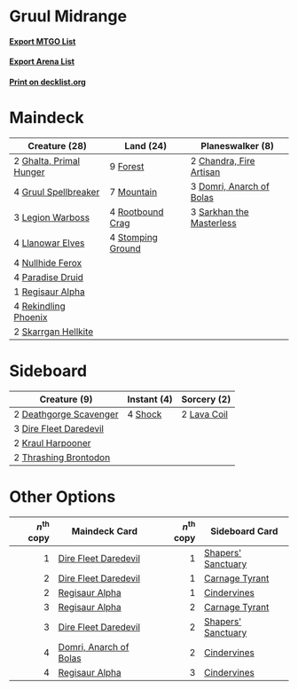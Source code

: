 # Gruul Midrange

#### [Export MTGO List](../collection/Gruul%20Midrange/Gruul%20Midrange.txt)
#### [Export Arena List](../collection/Gruul%20Midrange/Gruul%20Midrange_arena.txt)
#### [Print on decklist.org](http://decklist.org/?deckmain=2%09Chandra,%20Fire%20Artisan%0A3%09Domri,%20Anarch%20of%20Bolas%0A9%09Forest%0A2%09Ghalta,%20Primal%20Hunger%0A4%09Gruul%20Spellbreaker%0A3%09Legion%20Warboss%0A4%09Llanowar%20Elves%0A7%09Mountain%0A4%09Nullhide%20Ferox%0A4%09Paradise%20Druid%0A1%09Regisaur%20Alpha%0A4%09Rekindling%20Phoenix%0A4%09Rootbound%20Crag%0A3%09Sarkhan%20the%20Masterless%0A2%09Skarrgan%20Hellkite%0A4%09Stomping%20Ground&deckside=2%09Deathgorge%20Scavenger%0A3%09Dire%20Fleet%20Daredevil%0A2%09Kraul%20Harpooner%0A2%09Lava%20Coil%0A4%09Shock%0A2%09Thrashing%20Brontodon)
# Maindeck

|                                          Creature (28)                                           |                                         Land (24)                                          |                                         Planeswalker (8)                                          |
|--------------------------------------------------------------------------------------------------|--------------------------------------------------------------------------------------------|---------------------------------------------------------------------------------------------------|
|2 [Ghalta, Primal Hunger](http://gatherer.wizards.com/Pages/Card/Details.aspx?multiverseid=456564)|9 [Forest](http://gatherer.wizards.com/Pages/Card/Details.aspx?multiverseid=439860)         |2 [Chandra, Fire Artisan](http://gatherer.wizards.com/Pages/Card/Details.aspx?multiverseid=461046) |
|4 [Gruul Spellbreaker](http://gatherer.wizards.com/Pages/Card/Details.aspx?multiverseid=457323)   |7 [Mountain](http://gatherer.wizards.com/Pages/Card/Details.aspx?multiverseid=439859)       |3 [Domri, Anarch of Bolas](http://gatherer.wizards.com/Pages/Card/Details.aspx?multiverseid=461118)|
|3 [Legion Warboss](http://gatherer.wizards.com/Pages/Card/Details.aspx?multiverseid=452859)       |4 [Rootbound Crag](http://gatherer.wizards.com/Pages/Card/Details.aspx?multiverseid=420934) |3 [Sarkhan the Masterless](http://gatherer.wizards.com/Pages/Card/Details.aspx?multiverseid=461070)|
|4 [Llanowar Elves](http://gatherer.wizards.com/Pages/Card/Details.aspx?multiverseid=129626)       |4 [Stomping Ground](http://gatherer.wizards.com/Pages/Card/Details.aspx?multiverseid=405110)|                                                                                                   |
|4 [Nullhide Ferox](http://gatherer.wizards.com/Pages/Card/Details.aspx?multiverseid=452888)       |                                                                                            |                                                                                                   |
|4 [Paradise Druid](http://gatherer.wizards.com/Pages/Card/Details.aspx?multiverseid=461098)       |                                                                                            |                                                                                                   |
|1 [Regisaur Alpha](http://gatherer.wizards.com/Pages/Card/Details.aspx?multiverseid=435383)       |                                                                                            |                                                                                                   |
|4 [Rekindling Phoenix](http://gatherer.wizards.com/Pages/Card/Details.aspx?multiverseid=439768)   |                                                                                            |                                                                                                   |
|2 [Skarrgan Hellkite](http://gatherer.wizards.com/Pages/Card/Details.aspx?multiverseid=457258)    |                                                                                            |                                                                                                   |


# Sideboard

|                                          Creature (9)                                           |                                   Instant (4)                                    |                                     Sorcery (2)                                      |
|-------------------------------------------------------------------------------------------------|----------------------------------------------------------------------------------|--------------------------------------------------------------------------------------|
|2 [Deathgorge Scavenger](http://gatherer.wizards.com/Pages/Card/Details.aspx?multiverseid=435339)|4 [Shock](http://gatherer.wizards.com/Pages/Card/Details.aspx?multiverseid=129732)|2 [Lava Coil](http://gatherer.wizards.com/Pages/Card/Details.aspx?multiverseid=452858)|
|3 [Dire Fleet Daredevil](http://gatherer.wizards.com/Pages/Card/Details.aspx?multiverseid=439756)|                                                                                  |                                                                                      |
|2 [Kraul Harpooner](http://gatherer.wizards.com/Pages/Card/Details.aspx?multiverseid=452886)     |                                                                                  |                                                                                      |
|2 [Thrashing Brontodon](http://gatherer.wizards.com/Pages/Card/Details.aspx?multiverseid=456570) |                                                                                  |                                                                                      |


# Other Options

|*n*<sup>th</sup> copy|                                          Maindeck Card                                          |*n*<sup>th</sup> copy|                                       Sideboard Card                                        |
|--------------------:|-------------------------------------------------------------------------------------------------|--------------------:|---------------------------------------------------------------------------------------------|
|                    1|[Dire Fleet Daredevil](http://gatherer.wizards.com/Pages/Card/Details.aspx?multiverseid=439756)  |                    1|[Shapers' Sanctuary](http://gatherer.wizards.com/Pages/Card/Details.aspx?multiverseid=435362)|
|                    2|[Dire Fleet Daredevil](http://gatherer.wizards.com/Pages/Card/Details.aspx?multiverseid=439756)  |                    1|[Carnage Tyrant](http://gatherer.wizards.com/Pages/Card/Details.aspx?multiverseid=435334)    |
|                    2|[Regisaur Alpha](http://gatherer.wizards.com/Pages/Card/Details.aspx?multiverseid=435383)        |                    1|[Cindervines](http://gatherer.wizards.com/Pages/Card/Details.aspx?multiverseid=457305)       |
|                    3|[Regisaur Alpha](http://gatherer.wizards.com/Pages/Card/Details.aspx?multiverseid=435383)        |                    2|[Carnage Tyrant](http://gatherer.wizards.com/Pages/Card/Details.aspx?multiverseid=435334)    |
|                    3|[Dire Fleet Daredevil](http://gatherer.wizards.com/Pages/Card/Details.aspx?multiverseid=439756)  |                    2|[Shapers' Sanctuary](http://gatherer.wizards.com/Pages/Card/Details.aspx?multiverseid=435362)|
|                    4|[Domri, Anarch of Bolas](http://gatherer.wizards.com/Pages/Card/Details.aspx?multiverseid=461118)|                    2|[Cindervines](http://gatherer.wizards.com/Pages/Card/Details.aspx?multiverseid=457305)       |
|                    4|[Regisaur Alpha](http://gatherer.wizards.com/Pages/Card/Details.aspx?multiverseid=435383)        |                    3|[Cindervines](http://gatherer.wizards.com/Pages/Card/Details.aspx?multiverseid=457305)       |

